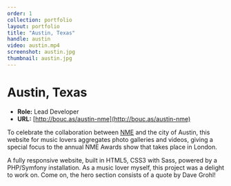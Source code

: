 ```yaml
---
order: 1
collection: portfolio
layout: portfolio
title: "Austin, Texas"
handle: austin
video: austin.mp4
screenshot: austin.jpg
thumbnail: austin.jpg
---
```

# Austin, Texas

- **Role:** Lead Developer
- **URL:** [http://bouc.as/austin-nme](http://bouc.as/austin-nme)

To celebrate the collaboration between [NME](http://nme.com) and the city of Austin, this website for music lovers aggregates photo galleries and videos, giving a special focus to the annual NME Awards show that takes place in London. 

A fully responsive website, built in HTML5, CSS3 with Sass, powered by a PHP/Symfony installation. As a music lover myself, this project was a delight to work on. Come on, the hero section consists of a quote by Dave Grohl!